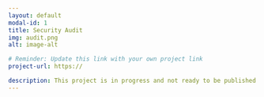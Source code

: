 ```yaml
---
layout: default
modal-id: 1
title: Security Audit
img: audit.png
alt: image-alt

# Reminder: Update this link with your own project link
project-url: https://

description: This project is in progress and not ready to be published just yet. Please contact me if you'd like a sneak peek. Otherwise, stay tuned!
---
```


